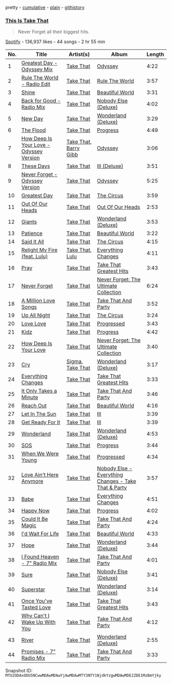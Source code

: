 pretty - [cumulative](/playlists/cumulative/37i9dQZF1DX5joH2aOAS4r.md) - [plain](/playlists/plain/37i9dQZF1DX5joH2aOAS4r) - [githistory](https://github.githistory.xyz/mackorone/spotify-playlist-archive/blob/main/playlists/plain/37i9dQZF1DX5joH2aOAS4r)

### [This Is Take That](https://open.spotify.com/playlist/37i9dQZF1DX5joH2aOAS4r)

> Never Forget all their biggest hits.

[Spotify](https://open.spotify.com/user/spotify) - 136,937 likes - 44 songs - 2 hr 55 min

| No. | Title | Artist(s) | Album | Length |
|---|---|---|---|---|
| 1 | [Greatest Day \- Odyssey Mix](https://open.spotify.com/track/3SxxRELHWjhUysHzb6LX4Y) | [Take That](https://open.spotify.com/artist/1XgFuvRd7r5g0h844A5ZUQ) | [Odyssey](https://open.spotify.com/album/7HjU9Io9RWarqivMb0Ivbq) | 4:22 |
| 2 | [Rule The World \- Radio Edit](https://open.spotify.com/track/3yZNKN3r1USoCVij9VDSh6) | [Take That](https://open.spotify.com/artist/1XgFuvRd7r5g0h844A5ZUQ) | [Rule The World](https://open.spotify.com/album/7tU9I1v08hhpQUavJjCwDS) | 3:57 |
| 3 | [Shine](https://open.spotify.com/track/1hrsEHe39nYu1pJx0Nrxd7) | [Take That](https://open.spotify.com/artist/1XgFuvRd7r5g0h844A5ZUQ) | [Beautiful World](https://open.spotify.com/album/676W2PECpK9UJuuqyjXRjk) | 3:31 |
| 4 | [Back for Good \- Radio Mix](https://open.spotify.com/track/24fQpRwKFkC3Fe8QtvvrNw) | [Take That](https://open.spotify.com/artist/1XgFuvRd7r5g0h844A5ZUQ) | [Nobody Else \(Deluxe\)](https://open.spotify.com/album/5QnHvl0ne6yEhRGw3ajvFF) | 4:02 |
| 5 | [New Day](https://open.spotify.com/track/66W3clk73gnkw3E1aflNrP) | [Take That](https://open.spotify.com/artist/1XgFuvRd7r5g0h844A5ZUQ) | [Wonderland \(Deluxe\)](https://open.spotify.com/album/6cyUcKNdyK1NRBQ7vjEwVY) | 3:29 |
| 6 | [The Flood](https://open.spotify.com/track/5vCS9CJL8hAm9DZNlt7GJq) | [Take That](https://open.spotify.com/artist/1XgFuvRd7r5g0h844A5ZUQ) | [Progress](https://open.spotify.com/album/1uRXiZziJZmETnnaNsgna1) | 4:49 |
| 7 | [How Deep Is Your Love \- Odyssey Version](https://open.spotify.com/track/5I1RqAy4esQTdrzHlKc0X1) | [Take That](https://open.spotify.com/artist/1XgFuvRd7r5g0h844A5ZUQ), [Barry Gibb](https://open.spotify.com/artist/7Hd38PVp634oGEb9pIDs5d) | [Odyssey](https://open.spotify.com/album/7HjU9Io9RWarqivMb0Ivbq) | 3:06 |
| 8 | [These Days](https://open.spotify.com/track/4L1BbIVqPSO6m301SQdYWw) | [Take That](https://open.spotify.com/artist/1XgFuvRd7r5g0h844A5ZUQ) | [III \(Deluxe\)](https://open.spotify.com/album/11m5QpqoIrWSyfFDfFEhde) | 3:51 |
| 9 | [Never Forget \- Odyssey Version](https://open.spotify.com/track/1LgrwHWVoWkEWBhUn58lgI) | [Take That](https://open.spotify.com/artist/1XgFuvRd7r5g0h844A5ZUQ) | [Odyssey](https://open.spotify.com/album/7HjU9Io9RWarqivMb0Ivbq) | 5:25 |
| 10 | [Greatest Day](https://open.spotify.com/track/0OPCWu1aKdS0Ktw1iKkBpX) | [Take That](https://open.spotify.com/artist/1XgFuvRd7r5g0h844A5ZUQ) | [The Circus](https://open.spotify.com/album/5FuEHzt0M2pBI8bdm6JpXt) | 3:59 |
| 11 | [Out Of Our Heads](https://open.spotify.com/track/6n4iC12yj0ikLQerdys7Jt) | [Take That](https://open.spotify.com/artist/1XgFuvRd7r5g0h844A5ZUQ) | [Out Of Our Heads](https://open.spotify.com/album/0oQLGHGrib70KAwZCiQ6wq) | 2:53 |
| 12 | [Giants](https://open.spotify.com/track/1GlyElASkmRfmPIEfxMlTC) | [Take That](https://open.spotify.com/artist/1XgFuvRd7r5g0h844A5ZUQ) | [Wonderland \(Deluxe\)](https://open.spotify.com/album/6cyUcKNdyK1NRBQ7vjEwVY) | 3:53 |
| 13 | [Patience](https://open.spotify.com/track/4DxybsoSiMUW0JI2oM0SSN) | [Take That](https://open.spotify.com/artist/1XgFuvRd7r5g0h844A5ZUQ) | [Beautiful World](https://open.spotify.com/album/676W2PECpK9UJuuqyjXRjk) | 3:22 |
| 14 | [Said It All](https://open.spotify.com/track/5fqC8Ms9SOr6Bz4KJ5P4eC) | [Take That](https://open.spotify.com/artist/1XgFuvRd7r5g0h844A5ZUQ) | [The Circus](https://open.spotify.com/album/4ZQyCspw8NPzUZm1VantTn) | 4:15 |
| 15 | [Relight My Fire \(feat\. Lulu\)](https://open.spotify.com/track/1EflNuGtIko1YjBAmbZAQr) | [Take That](https://open.spotify.com/artist/1XgFuvRd7r5g0h844A5ZUQ), [Lulu](https://open.spotify.com/artist/0jYKX08u1XxmHrl5TdM2QZ) | [Everything Changes](https://open.spotify.com/album/602GFhC2XWPK8WeeaTUysX) | 4:11 |
| 16 | [Pray](https://open.spotify.com/track/6Ln76fIfkdmL6UHbuYR756) | [Take That](https://open.spotify.com/artist/1XgFuvRd7r5g0h844A5ZUQ) | [Take That Greatest Hits](https://open.spotify.com/album/0Roig21lheelthCcmLyjYO) | 3:43 |
| 17 | [Never Forget](https://open.spotify.com/track/1WK7eLVsD0zH4UWm9ob3z6) | [Take That](https://open.spotify.com/artist/1XgFuvRd7r5g0h844A5ZUQ) | [Never Forget: The Ultimate Collection](https://open.spotify.com/album/7jzGCK8GdjuWEAe1lZ71xI) | 6:24 |
| 18 | [A Million Love Songs](https://open.spotify.com/track/4QK1Ha1igtiNv15qqcxLLs) | [Take That](https://open.spotify.com/artist/1XgFuvRd7r5g0h844A5ZUQ) | [Take That And Party](https://open.spotify.com/album/62b9VhscZFo5FPQJ7IXOnC) | 3:52 |
| 19 | [Up All Night](https://open.spotify.com/track/5AFs13mh2d0m7IMcddojBq) | [Take That](https://open.spotify.com/artist/1XgFuvRd7r5g0h844A5ZUQ) | [The Circus](https://open.spotify.com/album/5FuEHzt0M2pBI8bdm6JpXt) | 3:24 |
| 20 | [Love Love](https://open.spotify.com/track/4alxKvdRtItAJCz0gSeAM1) | [Take That](https://open.spotify.com/artist/1XgFuvRd7r5g0h844A5ZUQ) | [Progressed](https://open.spotify.com/album/2H9H4ihWfGR9g9DamBq7W7) | 3:43 |
| 21 | [Kidz](https://open.spotify.com/track/5VZKKhehCWjkVRMeRI7vnz) | [Take That](https://open.spotify.com/artist/1XgFuvRd7r5g0h844A5ZUQ) | [Progress](https://open.spotify.com/album/1uRXiZziJZmETnnaNsgna1) | 4:42 |
| 22 | [How Deep Is Your Love](https://open.spotify.com/track/0pO9wem4wi61QD2PWFpIJQ) | [Take That](https://open.spotify.com/artist/1XgFuvRd7r5g0h844A5ZUQ) | [Never Forget: The Ultimate Collection](https://open.spotify.com/album/7jzGCK8GdjuWEAe1lZ71xI) | 3:40 |
| 23 | [Cry](https://open.spotify.com/track/4zJIKsSumCbZgcbWz1UNPL) | [Sigma](https://open.spotify.com/artist/01pKrlgPJhm5dB4lneYAqS), [Take That](https://open.spotify.com/artist/1XgFuvRd7r5g0h844A5ZUQ) | [Wonderland \(Deluxe\)](https://open.spotify.com/album/6cyUcKNdyK1NRBQ7vjEwVY) | 3:17 |
| 24 | [Everything Changes](https://open.spotify.com/track/5RWVIPhDjeUKGRqXF65v1N) | [Take That](https://open.spotify.com/artist/1XgFuvRd7r5g0h844A5ZUQ) | [Take That Greatest Hits](https://open.spotify.com/album/0Roig21lheelthCcmLyjYO) | 3:33 |
| 25 | [It Only Takes a Minute](https://open.spotify.com/track/0F8pZG9g1m7GufGIoVQUDz) | [Take That](https://open.spotify.com/artist/1XgFuvRd7r5g0h844A5ZUQ) | [Take That And Party](https://open.spotify.com/album/62b9VhscZFo5FPQJ7IXOnC) | 3:46 |
| 26 | [Reach Out](https://open.spotify.com/track/4lTLtIZubM1qsDAz40zOPV) | [Take That](https://open.spotify.com/artist/1XgFuvRd7r5g0h844A5ZUQ) | [Beautiful World](https://open.spotify.com/album/676W2PECpK9UJuuqyjXRjk) | 4:16 |
| 27 | [Let In The Sun](https://open.spotify.com/track/2cDFH3rdUZhjFQ6psYLea7) | [Take That](https://open.spotify.com/artist/1XgFuvRd7r5g0h844A5ZUQ) | [III](https://open.spotify.com/album/1okAHd8YBVdAzuuU3OhTLR) | 3:39 |
| 28 | [Get Ready For It](https://open.spotify.com/track/4LcIwrVqu6QFC2NCjO3ols) | [Take That](https://open.spotify.com/artist/1XgFuvRd7r5g0h844A5ZUQ) | [III](https://open.spotify.com/album/1okAHd8YBVdAzuuU3OhTLR) | 3:39 |
| 29 | [Wonderland](https://open.spotify.com/track/4KN1xC3IVZCA5c5h5yIHsH) | [Take That](https://open.spotify.com/artist/1XgFuvRd7r5g0h844A5ZUQ) | [Wonderland \(Deluxe\)](https://open.spotify.com/album/6cyUcKNdyK1NRBQ7vjEwVY) | 4:53 |
| 30 | [SOS](https://open.spotify.com/track/7fCcufyllD7HZjaca61Z37) | [Take That](https://open.spotify.com/artist/1XgFuvRd7r5g0h844A5ZUQ) | [Progress](https://open.spotify.com/album/1uRXiZziJZmETnnaNsgna1) | 3:44 |
| 31 | [When We Were Young](https://open.spotify.com/track/4fK9qPkOeCYbbNdHAdjsEz) | [Take That](https://open.spotify.com/artist/1XgFuvRd7r5g0h844A5ZUQ) | [Progressed](https://open.spotify.com/album/2H9H4ihWfGR9g9DamBq7W7) | 4:34 |
| 32 | [Love Ain't Here Anymore](https://open.spotify.com/track/7s1EpNW7DNT9fpaJfYGy6Y) | [Take That](https://open.spotify.com/artist/1XgFuvRd7r5g0h844A5ZUQ) | [Nobody Else \- Everything Changes \- Take That & Party](https://open.spotify.com/album/6UVzfY3VuXDlCjUKzIJrIt) | 3:57 |
| 33 | [Babe](https://open.spotify.com/track/4X1RZn86wq9RbeKX4q5X6s) | [Take That](https://open.spotify.com/artist/1XgFuvRd7r5g0h844A5ZUQ) | [Everything Changes](https://open.spotify.com/album/602GFhC2XWPK8WeeaTUysX) | 4:51 |
| 34 | [Happy Now](https://open.spotify.com/track/3S5GiZh3w7iBIPlWgvYqZB) | [Take That](https://open.spotify.com/artist/1XgFuvRd7r5g0h844A5ZUQ) | [Progress](https://open.spotify.com/album/1uRXiZziJZmETnnaNsgna1) | 4:02 |
| 35 | [Could It Be Magic](https://open.spotify.com/track/7deYNXJwTtFO6W5krNtToz) | [Take That](https://open.spotify.com/artist/1XgFuvRd7r5g0h844A5ZUQ) | [Take That And Party](https://open.spotify.com/album/62b9VhscZFo5FPQJ7IXOnC) | 4:24 |
| 36 | [I'd Wait For Life](https://open.spotify.com/track/2sZi5QvigU6VEnA427iERE) | [Take That](https://open.spotify.com/artist/1XgFuvRd7r5g0h844A5ZUQ) | [Beautiful World](https://open.spotify.com/album/676W2PECpK9UJuuqyjXRjk) | 4:33 |
| 37 | [Hope](https://open.spotify.com/track/5JTQ4h07j2UwgL32YFvkLf) | [Take That](https://open.spotify.com/artist/1XgFuvRd7r5g0h844A5ZUQ) | [Wonderland \(Deluxe\)](https://open.spotify.com/album/6cyUcKNdyK1NRBQ7vjEwVY) | 3:44 |
| 38 | [I Found Heaven \- 7" Radio Mix](https://open.spotify.com/track/025q77BJNQ31NnqVfKkguH) | [Take That](https://open.spotify.com/artist/1XgFuvRd7r5g0h844A5ZUQ) | [Take That And Party](https://open.spotify.com/album/62b9VhscZFo5FPQJ7IXOnC) | 4:01 |
| 39 | [Sure](https://open.spotify.com/track/5W45OBErDVYmZXhzas9GbR) | [Take That](https://open.spotify.com/artist/1XgFuvRd7r5g0h844A5ZUQ) | [Nobody Else \(Deluxe\)](https://open.spotify.com/album/5QnHvl0ne6yEhRGw3ajvFF) | 3:41 |
| 40 | [Superstar](https://open.spotify.com/track/4hIimoY7T2xMWkVIlBzE9i) | [Take That](https://open.spotify.com/artist/1XgFuvRd7r5g0h844A5ZUQ) | [Wonderland \(Deluxe\)](https://open.spotify.com/album/6cyUcKNdyK1NRBQ7vjEwVY) | 3:14 |
| 41 | [Once You've Tasted Love](https://open.spotify.com/track/1bs20WpkLmMvAYElB0WBis) | [Take That](https://open.spotify.com/artist/1XgFuvRd7r5g0h844A5ZUQ) | [Take That Greatest Hits](https://open.spotify.com/album/0Roig21lheelthCcmLyjYO) | 3:43 |
| 42 | [Why Can't I Wake Up With You](https://open.spotify.com/track/0nRXC1yU5uLFzfHlEWwPTY) | [Take That](https://open.spotify.com/artist/1XgFuvRd7r5g0h844A5ZUQ) | [Take That And Party](https://open.spotify.com/album/62b9VhscZFo5FPQJ7IXOnC) | 4:12 |
| 43 | [River](https://open.spotify.com/track/1stKEQ8sgdcYGlasyTNFRx) | [Take That](https://open.spotify.com/artist/1XgFuvRd7r5g0h844A5ZUQ) | [Wonderland \(Deluxe\)](https://open.spotify.com/album/6cyUcKNdyK1NRBQ7vjEwVY) | 2:55 |
| 44 | [Promises \- 7" Radio Mix](https://open.spotify.com/track/7p2pUmOEEetAPQqFJbrRzO) | [Take That](https://open.spotify.com/artist/1XgFuvRd7r5g0h844A5ZUQ) | [Take That And Party](https://open.spotify.com/album/62b9VhscZFo5FPQJ7IXOnC) | 3:33 |

Snapshot ID: `MTU2ODAxODU5NCwwMDAwMDAwYjAwMDAwMTY3NTY1NjdkYzgwMDAwMDE2ZDE1MzBmYjky`